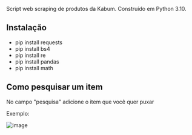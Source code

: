 Script web scraping de produtos da Kabum. Construído em Python 3.10.

## Instalação

- pip install requests
- pip install bs4
- pip install re
- pip install pandas
- pip install math

## Como pesquisar um item

No campo "pesquisa" adicione o item que você quer puxar

Exemplo:

![image](https://user-images.githubusercontent.com/114688883/223713951-70798f6a-1c0f-478d-bdbd-5492e4714dcb.png)
